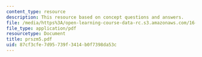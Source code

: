```yaml
---
content_type: resource
description: This resource based on concept questions and answers.
file: /media/https%3A/open-learning-course-data-rc.s3.amazonaws.com/16-01-unified-engineering-i-ii-iii-iv-fall-2005-spring-2006/87cf3cfe7d95739f3414b0f7398da53c_prszm5.pdf
file_type: application/pdf
resourcetype: Document
title: prszm5.pdf
uid: 87cf3cfe-7d95-739f-3414-b0f7398da53c
---
```

